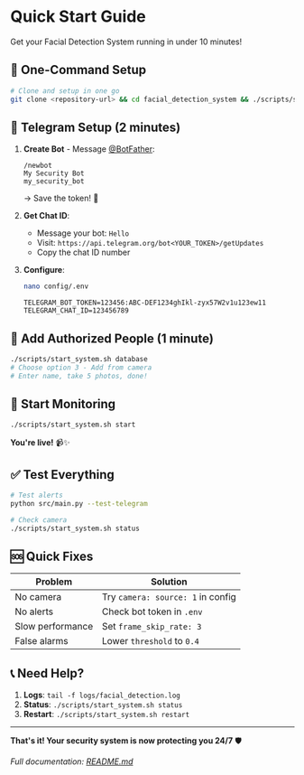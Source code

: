 # Quick Start Guide

Get your Facial Detection System running in under 10 minutes!

## 🚀 One-Command Setup

```bash
# Clone and setup in one go
git clone <repository-url> && cd facial_detection_system && ./scripts/start_system.sh setup
```

## 📱 Telegram Setup (2 minutes)

1. **Create Bot** - Message [@BotFather](https://t.me/botfather):
   ```
   /newbot
   My Security Bot
   my_security_bot
   ```
   → Save the token! 🔑

2. **Get Chat ID**:
   - Message your bot: `Hello`
   - Visit: `https://api.telegram.org/bot<YOUR_TOKEN>/getUpdates`
   - Copy the chat ID number

3. **Configure**:
   ```bash
   nano config/.env
   ```
   ```env
   TELEGRAM_BOT_TOKEN=123456:ABC-DEF1234ghIkl-zyx57W2v1u123ew11
   TELEGRAM_CHAT_ID=123456789
   ```

## 👥 Add Authorized People (1 minute)

```bash
./scripts/start_system.sh database
# Choose option 3 - Add from camera
# Enter name, take 5 photos, done!
```

## 🎯 Start Monitoring

```bash
./scripts/start_system.sh start
```

**You're live!** 📹✨

## ✅ Test Everything

```bash
# Test alerts
python src/main.py --test-telegram

# Check camera
./scripts/start_system.sh status
```

## 🆘 Quick Fixes

| Problem | Solution |
|---------|----------|
| No camera | Try `camera: source: 1` in config |
| No alerts | Check bot token in `.env` |
| Slow performance | Set `frame_skip_rate: 3` |
| False alarms | Lower `threshold` to `0.4` |

## 📞 Need Help?

1. **Logs**: `tail -f logs/facial_detection.log`
2. **Status**: `./scripts/start_system.sh status`  
3. **Restart**: `./scripts/start_system.sh restart`

---

**That's it! Your security system is now protecting you 24/7** 🛡️

*Full documentation: [README.md](README.md)*
